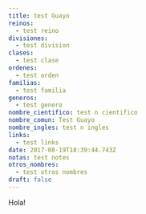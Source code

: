 ```yaml
---
title: test Guayo
reinos:
  - test reino
divisiones:
  - test division
clases:
  - test clase
ordenes:
  - test orden
familias:
  - test familia
generos:
  - test genero
nombre_cientifico: test n cientifico
nombre_comun: Test Guayo
nombre_ingles: test n ingles
links:
  - test links
date: 2017-08-19T18:39:44.743Z
notas: test notes
otros_nombres:
  - test otros nombres
draft: false
---
```

Hola!

